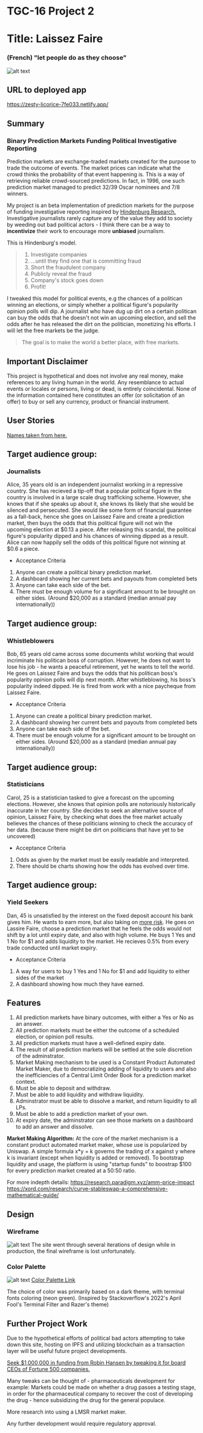 # TGC-16 Project 2

# Title: Laissez Faire

### (French) "let people do as they choose"

![alt text](./readmeImages/responsive.png)

## URL to deployed app
https://zesty-licorice-7fe033.netlify.app/

## Summary

### Binary Prediction Markets Funding Political Investigative Reporting

Prediction markets are exchange-traded markets created for the purpose to trade the outcome of events. The market prices can indicate what the crowd thinks the probability of that event happening is. This is a way of retrieving reliable crowd-sourced predictions. In fact, in 1996, one such prediction market managed to predict 32/39 Oscar nominees and 7/8 winners.

My project is an beta implementation of prediction markets for the purpose of funding investigative reporting inspired by [Hindenburg Research.](https://astralcodexten.substack.com/p/use-prediction-markets-to-fund-investigative?s=r) Investigative journalists rarely capture any of the value they add to society by weeding out bad political actors - I think there can be a way to **incentivize** their work to encourage more **unbiased** journalism.

This is Hindenburg's model.

> 1.  Investigate companies
> 2.  ...until they find one that is committing fraud
> 3.  Short the fraudulent company
> 4.  Publicly reveal the fraud
> 5.  Company's stock goes down
> 6.  Profit!

I tweaked this model for political events, e.g the chances of a politican winning an elections, or simply whether a political figure's popularity opinion polls will dip. A journalist who have dug up dirt on a certain politican can buy the odds that he doesn't not win an upcoming election, and sell the odds after he has released the dirt on the politician, monetizing his efforts. I will let the free markets be the judge.

>The goal is to make the world a better place, with free markets. 

## Important Disclaimer

This project is hypothetical and does not involve any real money, make references to any living human in the world. Any resemblance to actual events or locales or persons, living or dead, is entirely coincidental. None of the information contained here constitutes an offer (or solicitation of an offer) to buy or sell any currency, product or financial instrument.

## User Stories

[Names taken from here.](https://en.wikipedia.org/wiki/Alice_and_Bob)
## Target audience group:
### Journalists

Alice, 35 years old is an independent journalist working in a repressive country. She has recieved a tip-off that a popular political figure in the country is involved in a large scale drug trafficking scheme. However, she knows that if she speaks up about it, she knows its likely that she would be silenced and persecuted. She would like some form of financial guarantee as a fall-back, hence she goes on Laissez Faire and create a prediction market, then buys the odds that this political figure will not win the upcoming election at $0.13 a piece. After releasing this scandal, the political figure's popularity dipped and his chances of winning dipped as a result. Alice can now happily sell the odds of this political figure not winning at $0.6 a piece.

-   Acceptance Criteria

1. Anyone can create a political binary prediction market.
2. A dashboard showing her current bets and payouts from completed bets
3. Anyone can take each side of the bet.
4. There must be enough volume for a significant amount to be brought on either sides. (Around $20,000 as a standard (median annual pay internationally))

## Target audience group:
### Whistleblowers

Bob, 65 years old came across some documents whilst working that would incriminate his politican boss of corruption. However, he does not want to lose his job - he wants a peaceful retirement, yet he wants to tell the world. He goes on Laissez Faire and buys the odds that his politican boss's popularity opinion polls will dip next month. After whistleblowing, his boss's popularity indeed dipped. He is fired from work with a nice paycheque from Laissez Faire.

-   Acceptance Criteria

1. Anyone can create a political binary prediction market.
2. A dashboard showing her current bets and payouts from completed bets
3. Anyone can take each side of the bet.
4. There must be enough volume for a significant amount to be brought on either sides. (Around $20,000 as a standard (median annual pay internationally))

## Target audience group:
### Statisticians

Carol, 25 is a statistician tasked to give a forecast on the upcoming elections. However, she knows that opinion polls are notoriously historically inaccurate in her country. She decides to seek an alternative source of opinion, Laissez Faire, by checking what does the free market actually believes the chances of these politicians winning to check the accuracy of her data. (because there might be dirt on politicians that have yet to be uncovered)

-   Acceptance Criteria

1. Odds as given by the market must be easily readable and interpreted.
2. There should be charts showing how the odds has evolved over time.

## Target audience group:
### Yield Seekers

Dan, 45 is unsatisfied by the interest on the fixed deposit account his bank gives him. He wants to earn more, but also taking on [more risk](https://academy.binance.com/en/articles/impermanent-loss-explained). He goes on Lassire Faire, choose a prediction market that he feels the odds would not shift by a lot until expiry date, and also with high volume. He buys 1 Yes and 1 No for $1 and adds liquidity to the market. He recieves 0.5% from every trade conducted until market expiry.

-   Acceptance Criteria

1. A way for users to buy 1 Yes and 1 No for $1 and add liquidity to either sides of the market
2. A dashboard showing how much they have earned.

## Features

1. All prediction markets have binary outcomes, with either a Yes or No as an answer.
2. All prediction markets must be either the outcome of a scheduled election, or opinion poll results.
3. All prediction markets must have a well-defined expiry date.
4. The result of all prediction markets will be settled at the sole discretion of the adminstrator.
5. Market Making mechanism to be used is a Constant Product Automated Market Maker, due to democratizing adding of liquidity to users and also the inefficiencies of a Central Limit Order Book for a prediction market context.
6. Must be able to deposit and withdraw.
7. Must be able to add liquidity and withdraw liquidity.
8. Adminstrator must be able to dissolve a market, and return liquidity to all LPs.
9. Must be able to add a prediction market of your own.
10. At expiry date, the adminstrator can see those markets on a dashboard to add an answer and dissolve.

**Market Making Algorithm:** At the core of the market mechanism is a constant product automated market maker, whose use is popularized by Uniswap. A simple formula x\*y = k governs the trading of x against y where k is invariant (except when liquidity is added or removed). To bootstrap liquidity and usage, the platform is using "startup funds" to boostrap $100 for every prediction market created at a 50:50 ratio.

For more indepth details: https://research.paradigm.xyz/amm-price-impact
https://xord.com/research/curve-stableswap-a-comprehensive-mathematical-guide/

## Design

### Wireframe

![alt text](./readmeImages/wireframe.png)
The site went through several iterations of design while in production, the final wireframe is lost unfortunately.

### Color Palette
![alt text](./readmeImages/colors.png)
[Color Palette Link](https://coolors.co/101010-a0a0a0-f8f8f8-39ff14-ffff00-ff0000)

The choice of color was primarily based on a dark theme, with terminal fonts coloring (neon green). (Inspired by Stackoverflow's 2022's April Fool's Terminal Filter and Razer's theme)

## Further Project Work

Due to the hypothetical efforts of political bad actors attempting to take down this site, hosting on IPFS and utilizing blockchain as a transaction layer will be useful future project developments. 

[Seek $1,000,000 in funding from Robin Hansen by tweaking it for board CEOs of Fortune 500 companies.](https://www.overcomingbias.com/2008/04/if-i-had-a-mill.html)

Many tweaks can be thought of - pharmaceuticals development for example: Markets could be made on whether a drug passes a testing stage, in order for the pharmaceutical company to recover the cost of developing the drug - hence subsidizing the drug for the general populace.

More research into using a LMSR market maker.

Any further development would require regulatory approval. 


